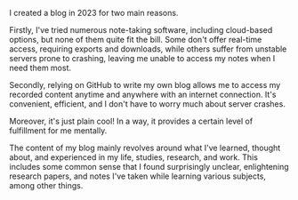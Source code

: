 I created a blog in 2023 for two main reasons.

Firstly, I've tried numerous note-taking software, including cloud-based options, but none of them quite fit the bill.
Some don't offer real-time access, requiring exports and downloads, while others suffer from unstable servers prone to crashing, leaving me unable to access my notes when I need them most.

Secondly, relying on GitHub to write my own blog allows me to access my recorded content anytime and anywhere with an internet connection.
It's convenient, efficient, and I don't have to worry much about server crashes.

Moreover, it's just plain cool! In a way, it provides a certain level of fulfillment for me mentally.

The content of my blog mainly revolves around what I've learned, thought about, and experienced in my life, studies, research, and work.
This includes some common sense that I found surprisingly unclear, enlightening research papers, and notes I've taken while learning various subjects, among other things.